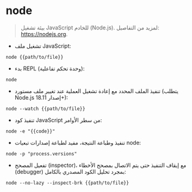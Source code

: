 # node

> بيئة تشغيل JavaScript للخادم (Node.js).
> لمزيد من التفاصيل: <https://nodejs.org>.

- تشغيل ملف JavaScript:

`node {{path/to/file}}`

- بدء REPL (وحدة تحكم تفاعلية):

`node`

- تنفيذ الملف المحدد مع إعادة تشغيل العملية عند تغيير ملف مستورد (يتطلب Node.js إصدار 18.11+):

`node --watch {{path/to/file}}`

- تنفيذ كود JavaScript من سطر الأوامر:

`node -e "{{code}}"`

- تنفيذ وطباعة النتيجة، مفيد لطباعة إصدارات تبعيات node:

`node -p "process.versions"`

- تفعيل المصحح (inspector)، مع إيقاف التنفيذ حتى يتم الاتصال بمصحح الأخطاء (debugger) بمجرد تحليل الكود المصدري بالكامل:

`node --no-lazy --inspect-brk {{path/to/file}}`
